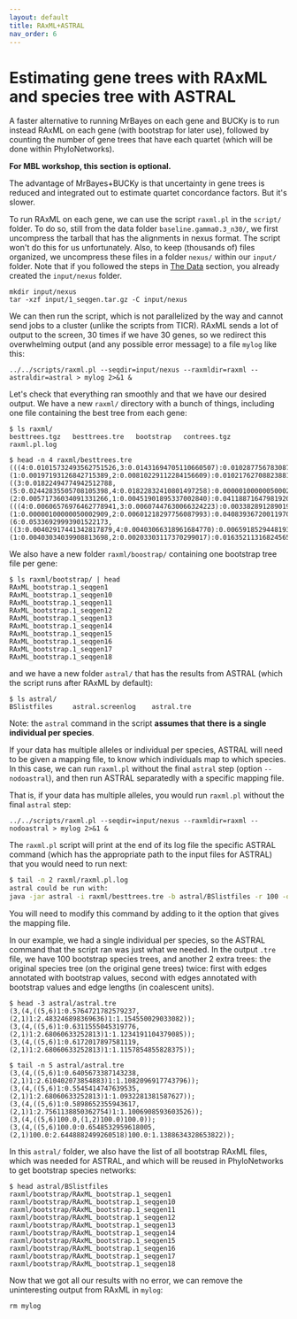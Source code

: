 ```yaml
---
layout: default
title: RAxML+ASTRAL
nav_order: 6
---
```


# Estimating gene trees with RAxML and species tree with ASTRAL

A faster alternative to running MrBayes on each gene and BUCKy is to run instead
RAxML on each gene (with bootstrap for later use), followed by counting the number
of gene trees that have each quartet (which will be done within PhyloNetworks).

**For MBL workshop, this section is optional.**

The advantage of MrBayes+BUCKy is that uncertainty in gene trees is reduced and
integrated out to estimate quartet concordance factors. But it's slower.

To run RAxML on each gene, we can use the script `raxml.pl` in the `script/` folder.
To do so, still from the data folder `baseline.gamma0.3_n30/`, we first uncompress
the tarball that has the alignments in nexus format. The script won't do this for us
unfortunately. Also, to keep (thousands of) files organized, we uncompress these files
in a folder `nexus/` within our `input/` folder. Note that if you followed the steps in [The Data](https://github.com/JuliaPhylo/v0.16PhyloNetworks-wiki-tutorial/wiki/The-Data) section, you already created the `input/nexus` folder.

```
mkdir input/nexus
tar -xzf input/1_seqgen.tar.gz -C input/nexus
```

We can then run the script, which is not parallelized by the way and cannot send jobs to a
cluster (unlike the scripts from TICR).
RAxML sends a lot of output to the screen, 30 times if we have 30 genes, so we
redirect this overwhelming output (and any possible error message) to a file `mylog` like this:
```
../../scripts/raxml.pl --seqdir=input/nexus --raxmldir=raxml --astraldir=astral > mylog 2>&1 &
```
Let's check that everything ran smoothly and that we have our desired output.
We have a new `raxml/` directory with a bunch of things, including one file containing
the best tree from each gene:
```
$ ls raxml/
besttrees.tgz	besttrees.tre	bootstrap	contrees.tgz	raxml.pl.log

$ head -n 4 raxml/besttrees.tre
(((4:0.01015732493562751526,3:0.01431694705110660507):0.01028775678308786225,(1:0.00197193126842715389,2:0.00810229112284156609):0.01021762708823881899):0.02482468034550755487,5:0.03813009647365416671,6:0.07829158619530514340):0.0;
((3:0.01822494774942512788,(5:0.02442835505708105398,4:0.01822832410801497258):0.00000100000050002909):0.03638839679233905194,(2:0.00571736034091331266,1:0.00451901895337002840):0.04118871647981920542,6:0.08034263217082675268):0.0;
(((4:0.00606576976462778941,3:0.00607447630066324223):0.00338289128901973421,5:0.01486951087863153456):0.04130627869590708379,(1:0.00000100000050002909,2:0.00601218297756087993):0.04083936720011970695,6:0.05249779132102743578):0.0;
(6:0.05336929993901522173,((3:0.00402917441342817879,4:0.00403066318961684770):0.00659185294481937686,(1:0.00403034039908813698,2:0.00203303117370299017):0.01635211316824565497):0.02577384948609293819,5:0.05669026111440958471):0.0;
```
We also have a new folder `raxml/boostrap/` containing one bootstrap tree file per gene:
```
$ ls raxml/bootstrap/ | head
RAxML_bootstrap.1_seqgen1
RAxML_bootstrap.1_seqgen10
RAxML_bootstrap.1_seqgen11
RAxML_bootstrap.1_seqgen12
RAxML_bootstrap.1_seqgen13
RAxML_bootstrap.1_seqgen14
RAxML_bootstrap.1_seqgen15
RAxML_bootstrap.1_seqgen16
RAxML_bootstrap.1_seqgen17
RAxML_bootstrap.1_seqgen18
```
and we have a new folder `astral/` that has the results from ASTRAL (which the script runs
after RAxML by default):
```
$ ls astral/
BSlistfiles		astral.screenlog	astral.tre
```

Note: the `astral` command in the script
**assumes that there is a single individual per species**.

If your data has multiple alleles or individual per species, ASTRAL will need
to be given a mapping file, to know which individuals map to which species.
In this case, we can run `raxml.pl` without the final `astral` step (option `--nodoastral`), 
and then run ASTRAL separatedly with a specific mapping file.

That is, if your data has multiple alleles, you would run `raxml.pl` without the 
final `astral` step:
```shell
../../scripts/raxml.pl --seqdir=input/nexus --raxmldir=raxml --nodoastral > mylog 2>&1 &
```

The `raxml.pl` script will print at the end of its log file the specific ASTRAL command
(which has the appropriate path to the input files for ASTRAL) that you would need to run next:
```bash
$ tail -n 2 raxml/raxml.pl.log
astral could be run with:
java -jar astral -i raxml/besttrees.tre -b astral/BSlistfiles -r 100 -o astral/astral.tre > astral/astral.screenlog 2>&1
```
You will need to modify this command by adding to it the option that gives the 
mapping file.

In our example, we had a single individual per species, so the ASTRAL command
that the script ran was just what we needed. In the output `.tre` file,
we have 100 bootstrap species trees, and another 2 extra trees: the original
species tree (on the original gene trees) twice: first with edges annotated
with bootstrap values, second with edges annotated with bootstrap values and
edge lengths (in coalescent units).

```shell
$ head -3 astral/astral.tre
(3,(4,((5,6)1:0.5764721782579237,(2,1)1:2.483246898369636)1:1.154550029033082)); 
(3,(4,((5,6)1:0.6311555045319776,(2,1)1:2.68060633252813)1:1.1234191104379085)); 
(3,(4,((5,6)1:0.6172017897581119,(2,1)1:2.68060633252813)1:1.1157854855828375)); 

$ tail -n 5 astral/astral.tre 
(3,(4,((5,6)1:0.6405673387143238,(2,1)1:2.610402073854883)1:1.1082096917743796)); 
(3,(4,((5,6)1:0.5545414747639535,(2,1)1:2.68060633252813)1:1.0932281381587627)); 
(3,(4,((5,6)1:0.5898652355943617,(2,1)1:2.7561138850362754)1:1.1006908593603526)); 
(3,(4,((5,6)100.0,(1,2)100.0)100.0)); 
(3,(4,((5,6)100.0:0.6548532959618005,(2,1)100.0:2.6448882499260518)100.0:1.1388634328653822)); 
```
In this `astral/` folder, we also have the list of all bootstrap RAxML files, which was needed
for ASTRAL, and which will be reused in PhyloNetworks to get bootstrap species networks:
```shell
$ head astral/BSlistfiles 
raxml/bootstrap/RAxML_bootstrap.1_seqgen1
raxml/bootstrap/RAxML_bootstrap.1_seqgen10
raxml/bootstrap/RAxML_bootstrap.1_seqgen11
raxml/bootstrap/RAxML_bootstrap.1_seqgen12
raxml/bootstrap/RAxML_bootstrap.1_seqgen13
raxml/bootstrap/RAxML_bootstrap.1_seqgen14
raxml/bootstrap/RAxML_bootstrap.1_seqgen15
raxml/bootstrap/RAxML_bootstrap.1_seqgen16
raxml/bootstrap/RAxML_bootstrap.1_seqgen17
raxml/bootstrap/RAxML_bootstrap.1_seqgen18
```
Now that we got all our results with no error, we can remove the uninteresting
output from RAxML in `mylog`:

    rm mylog




